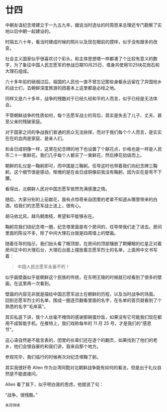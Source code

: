 # 廿四

中朝友谊纪念塔建立于一九五九年，据说当时选址的时周恩来总理还专门勘察了实地以后中朝一起建设的。





时隔五六十年，看当时建成时候的照片以及现在眼前的摸样，似乎没有跟多的改变。

社会主义国家似乎很喜欢讨个彩头，和主体思想塔一样都凑了个比较有意义的数字，为了象征中国人民志愿军的参战日期10月25日，塔身共使用1025块花岗石和大理石组成。

六十多年前的硝烟过后，祖国的人民也一直不曾忘记那些身躯永远留在了异国他乡的战士们，去朝鲜深度旅游的团基本上这里都是必经之地。

同样又是六十多年，战争的残酷对于已经久经和平的人而言，似乎已经是无法体会。



不管朝鲜战争的性质如何，每个志愿军战士的背后，其实是失去了儿子、丈夫、甚至父亲的残破家庭。



对于国家之间的争战我们普通的民众无法抉择，而对于我们每个个人而言，是实实在在的血肉是家庭、是亲人们。

和金日成铜像一样，这里在纪念碑的地下也设置了个献花点，价格也是一样是人民币二十一束鲜花。我们几乎每个人都买了一束鲜花，然后捧花拾级而上。

朝鲜的礼仪是一鞠躬即可，而中国是三鞠躬。任导这时也带着我们向纪念碑三鞠躬，这个细节很是感动，惭愧的是在金日成铜像前我没有鞠躬，因为实在是弯不下腰。



看得出，北朝鲜人民对中国志愿军依然充满感激之情。

随后，大家分别的上前献花，我有点惊奇来自团里的老辈不知道从哪里带来的白酒，给我们的志愿军战士送上，很有心。

胡马依北风，越鸟朝南枝，希望和平能够永在。

鞠躬完我们绕纪念塔一圈，纪念塔里面是有个房间的，任导带我们走了进去。房间里面的陈设不多，除了中间大理石台就是四周墙上的壁画。

随着任导的指示，我们抬头看了眼顶部，在房间的顶部镶嵌了颗耀眼的红星正对着房间正中的大理石台，大理石台面上摆放着志愿军烈士的名单，上面用中文书写着：



> 中国人民志愿军永垂不朽！

似乎画壁画似乎是朝鲜这个民族的传统，在东明王陵的时候就已经看到了很多的壁画，在这里再一次看到。



壁画的内容无非就是描绘中国志愿军战士在朝鲜的历程，以及当时战争的场面。
回到志愿军烈士的名单，围成一圈逐页翻看里面的名字，在名单的首页就看到了个熟悉的名字“毛岸英”。



其实私底下讲，我个人丝毫不掩饰的感谢那碗蛋炒饭，如果没有它可能我们现在都用不成智能手机。在推特上，我们戏称每年的 11 月 25 号，才是我们的“感恩节”。

这心语自然是不能言表的，团里的长辈们还在逐个的翻页，如果找到了他们的老乡，他们会很自豪的和我们讲，我来自那个地方。

参观完毕，我们临行的时候再次对纪念塔鞠了躬。



其实我很好奇 Allen 作为台湾同胞对北朝鲜战争能有如何的看法，但是出于礼仪自然是不能直接问。 

Allen 看了我下，似乎明白我的思虑，他就说了句：

“战争，很残酷。”

`未完待续`
